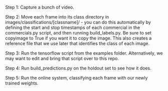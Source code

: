 Step 1:
Capture a bunch of video.

Step 2:
Move each frame into its class directory in images/classifications/[classname]/ - you can do this automatically by defining the start and stop timestamps of each commercial in the commercials.py script, and then running build_labels.py. Be sure to set copyimage to True if you want it to copy the image. This also creates a reference file that we use later that identifies the class of each image.

Step 3:
Run the tensorflow script from the examples folder. Alternatively, we may want to edit and bring that script over to this repo.

Step 4:
Run build_predictions.py on the holdout set to see how it does.

Step 5:
Run the online system, classifying each frame with our newly trained weights.

